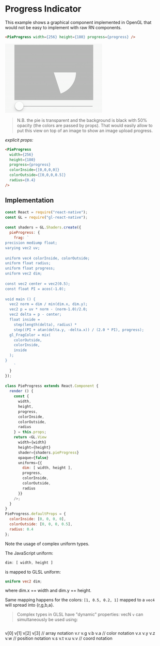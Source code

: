 # Progress Indicator

This example shows a graphical component implemented in OpenGL that would not be easy to implement with raw RN components.

```html
<PieProgress width={256} height={180} progress={progress} />
```

![](4.gif)

> N.B. the pie is transparent and the background is black with 50% opacity (the colors are passed by props). That would easily allow to put this view on top of an image to show an image upload progress.

*explicit props:*

```html
<PieProgress
  width={256}
  height={180}
  progress={progress}
  colorInside={[0,0,0,0]}
  colorOutside={[0,0,0,0.5]}
  radius={0.4}
/>
```

## Implementation

```js
const React = require("react-native");
const GL = require("gl-react-native");

const shaders = GL.Shaders.create({
  pieProgress: {
    frag: `
precision mediump float;
varying vec2 uv;

uniform vec4 colorInside, colorOutside;
uniform float radius;
uniform float progress;
uniform vec2 dim;

const vec2 center = vec2(0.5);
const float PI = acos(-1.0);

void main () {
  vec2 norm = dim / min(dim.x, dim.y);
  vec2 p = uv * norm - (norm-1.0)/2.0;
  vec2 delta = p - center;
  float inside =
    step(length(delta), radius) *
    step((PI + atan(delta.y, -delta.x)) / (2.0 * PI), progress);
  gl_FragColor = mix(
    colorOutside,
    colorInside,
    inside
  );
}
    `
  }
});

class PieProgress extends React.Component {
  render () {
    const {
      width,
      height,
      progress,
      colorInside,
      colorOutside,
      radius
    } = this.props;
    return <GL.View
      width={width}
      height={height}
      shader={shaders.pieProgress}
      opaque={false}
      uniforms={{
        dim: [ width, height ],
        progress,
        colorInside,
        colorOutside,
        radius
      }}
    />;
  }
}
PieProgress.defaultProps = {
  colorInside: [0, 0, 0, 0],
  colorOutside: [0, 0, 0, 0.5],
  radius: 0.4
};
```

Note the usage of complex uniform types.


The JavaScript uniform:
```js
dim: [ width, height ]
```

is mapped to GLSL uniform:
```glsl
uniform vec2 dim;
```

where dim.x == width and dim.y == height.


Same mapping happens for the colors: `[1, 0.5, 0.2, 1]` mapped to a `vec4` will spread into {r,g,b,a}.

> Complex types in GLSL have "dynamic" properties:
vecN `v` can simultaneously be used using:

>```
v[0]  v[1]  v[2]  v[3]  // array notation
v.r   v.g   v.b   v.a   // color notation
v.x   v.y   v.z   v.w   // position notation
v.s   v.t   v.u   v.v   // coord notation
```

